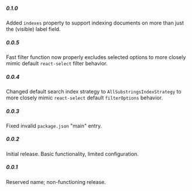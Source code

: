 ##### 0.1.0
Added `indexes` property to support indexing documents on more than just the (visible) label field.

##### 0.0.5
Fast filter function now properly excludes selected options to more closely mimic default `react-select` filter behavior.

##### 0.0.4
Changed default search index strategy to `AllSubstringsIndexStrategy` to more closely mimic `react-select` default `filterOptions` behavior.

##### 0.0.3
Fixed invalid `package.json` "main" entry.

##### 0.0.2
Initial release.
Basic functionality, limited configuration.

##### 0.0.1
Reserved name; non-functioning release.
